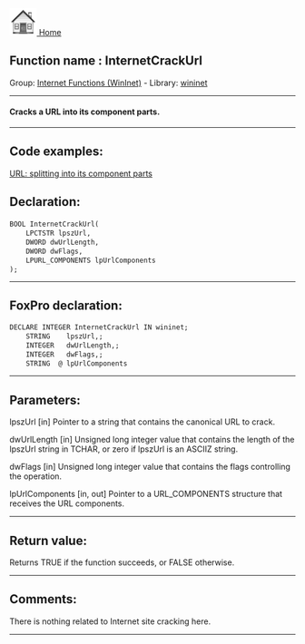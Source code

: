 [<img src="../../images/home.png"> Home ](https://github.com/VFPX/Win32API)  

## Function name : InternetCrackUrl
Group: [Internet Functions (WinInet)](../../functions_group.md#Internet_Functions_(WinInet))  -  Library: [wininet](../../Libraries.md#wininet)  
***  


#### Cracks a URL into its component parts.
***  


## Code examples:
[URL: splitting into its component parts](../../samples/sample_184.md)  

## Declaration:
```foxpro  
BOOL InternetCrackUrl(
	LPCTSTR lpszUrl,
	DWORD dwUrlLength,
	DWORD dwFlags,
	LPURL_COMPONENTS lpUrlComponents
);  
```  
***  


## FoxPro declaration:
```foxpro  
DECLARE INTEGER InternetCrackUrl IN wininet;
	STRING    lpszUrl,;
	INTEGER   dwUrlLength,;
	INTEGER   dwFlags,;
	STRING  @ lpUrlComponents  
```  
***  


## Parameters:
lpszUrl
[in] Pointer to a string that contains the canonical URL to crack.

dwUrlLength
[in] Unsigned long integer value that contains the length of the lpszUrl string in TCHAR, or zero if lpszUrl is an ASCIIZ string.

dwFlags
[in] Unsigned long integer value that contains the flags controlling the operation. 

lpUrlComponents
[in, out] Pointer to a URL_COMPONENTS structure that receives the URL components.
  
***  


## Return value:
Returns TRUE if the function succeeds, or FALSE otherwise.   
***  


## Comments:
There is nothing related to Internet site cracking here.  
  
***  

